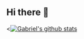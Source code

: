 ## Hi there 👋

<[![Gabriel's github stats](https://github-readme-stats.vercel.app/api?username=anuraghazra)](https://github.com/Gabriel-A-Goncalves/github-readme-stats)
